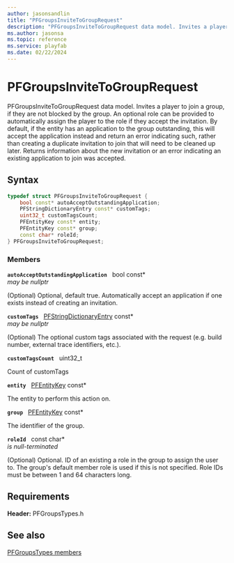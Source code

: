 ```yaml
---
author: jasonsandlin
title: "PFGroupsInviteToGroupRequest"
description: "PFGroupsInviteToGroupRequest data model. Invites a player to join a group, if they are not blocked by the group. An optional role can be provided to automatically assign the player to the role if they accept the invitation. By default, if the entity has an application to the group outstanding, this will accept the application instead and return an error indicating such, rather than creating a duplicate invitation to join that will need to be cleaned up later. Returns information about the new invitation or an error indicating an existing application to join was accepted."
ms.author: jasonsa
ms.topic: reference
ms.service: playfab
ms.date: 02/22/2024
---
```


# PFGroupsInviteToGroupRequest  

PFGroupsInviteToGroupRequest data model. Invites a player to join a group, if they are not blocked by the group. An optional role can be provided to automatically assign the player to the role if they accept the invitation. By default, if the entity has an application to the group outstanding, this will accept the application instead and return an error indicating such, rather than creating a duplicate invitation to join that will need to be cleaned up later. Returns information about the new invitation or an error indicating an existing application to join was accepted.  

## Syntax  
  
```cpp
typedef struct PFGroupsInviteToGroupRequest {  
    bool const* autoAcceptOutstandingApplication;  
    PFStringDictionaryEntry const* customTags;  
    uint32_t customTagsCount;  
    PFEntityKey const* entity;  
    PFEntityKey const* group;  
    const char* roleId;  
} PFGroupsInviteToGroupRequest;  
```
  
### Members  
  
**`autoAcceptOutstandingApplication`** &nbsp; bool const*  
*may be nullptr*  
  
(Optional) Optional, default true. Automatically accept an application if one exists instead of creating an invitation.
  
**`customTags`** &nbsp; [PFStringDictionaryEntry](../../pftypes/structs/pfstringdictionaryentry.md) const*  
*may be nullptr*  
  
(Optional) The optional custom tags associated with the request (e.g. build number, external trace identifiers, etc.).
  
**`customTagsCount`** &nbsp; uint32_t  
  
Count of customTags
  
**`entity`** &nbsp; [PFEntityKey](../../pftypes/structs/pfentitykey-c.md) const*  
  
The entity to perform this action on.
  
**`group`** &nbsp; [PFEntityKey](../../pftypes/structs/pfentitykey-c.md) const*  
  
The identifier of the group.
  
**`roleId`** &nbsp; const char*  
*is null-terminated*  
  
(Optional) Optional. ID of an existing a role in the group to assign the user to. The group's default member role is used if this is not specified. Role IDs must be between 1 and 64 characters long.
  
  
## Requirements  
  
**Header:** PFGroupsTypes.h
  
## See also  
[PFGroupsTypes members](../pfgroupstypes_members.md)  

  
  
